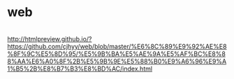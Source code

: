 # web
<br>http://htmlpreview.github.io/?https://github.com/cjhyy/web/blob/master/%E6%8C%89%E9%92%AE%E8%8F%9C%E5%8D%95/%E5%9B%BA%E5%AE%9A%E5%AF%BC%E8%88%AA%E6%A0%8F%2B%E5%9B%9E%E5%88%B0%E9%A6%96%E9%A1%B5%2B%E8%B7%B3%E8%BD%AC/index.html <br>
